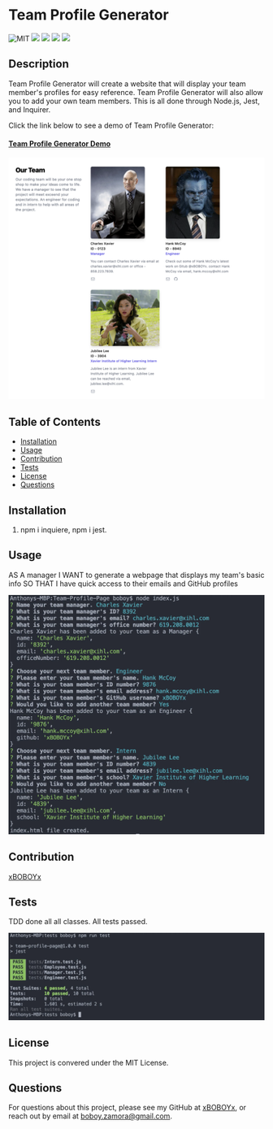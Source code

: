 # Team Profile Generator

![MIT](https://img.shields.io/badge/License-MITLicense%20-blue?style=flat-square)
![](https://img.shields.io/badge/Node.js-43853D?style=for-the-badge&logo=node.js&logoColor=white)
![](https://img.shields.io/badge/JavaScript-323330?style=for-the-badge&logo=javascript&logoColor=F7DF1E)
![](https://img.shields.io/badge/HTML5-E34F26?style=for-the-badge&logo=html5&logoColor=white)
![](https://img.shields.io/badge/Tailwind_CSS-38B2AC?style=for-the-badge&logo=tailwind-css&logoColor=white)

## Description

Team Profile Generator will create a website that will display your team member's profiles for easy reference. Team Profile Generator will also allow you to add your own team members. This is all done through Node.js, Jest, and Inquirer.

Click the link below to see a demo of Team Profile Generator:

#### [Team Profile Generator Demo](https://www.youtube.com/watch?v=aFYB1NBqE5s)

![xmen](assets/xmen.png)
## Table of Contents

* [Installation](#installation)
* [Usage](#usage)
* [Contribution](#contribution)
* [Tests](#tests)
* [License](#license)
* [Questions](#questions)

## Installation

1. npm i inquiere, npm i jest.

## Usage

AS A manager
I WANT to generate a webpage that displays my team's basic info
SO THAT I have quick access to their emails and GitHub profiles

![xmen](assets/team.png)

## Contribution

[xBOBOYx](https://github.com/xBOBOYx)

## Tests

TDD done all all classes. All tests passed.

![xmen](assets/jest-test.png)

## License

This project is convered under the MIT License.

## Questions

For questions about this project, please see my GitHub at [xBOBOYx](https://github.com/xBOBOYx), or reach out by email at boboy.zamora@gmail.com.
